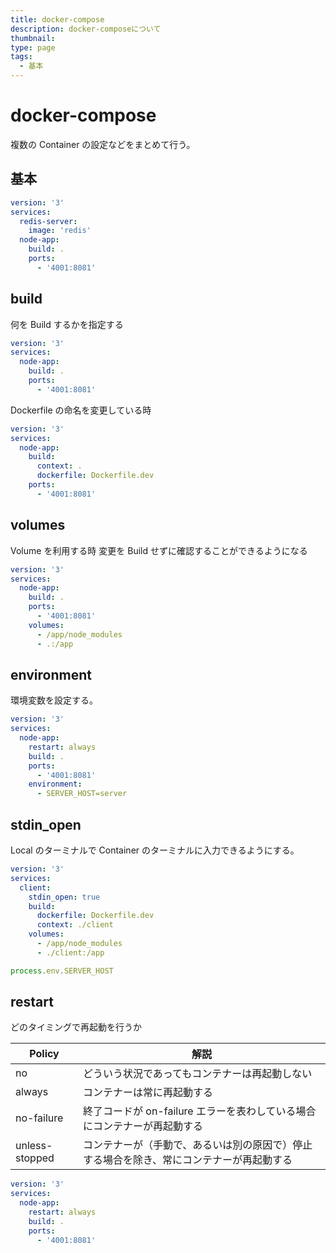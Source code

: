```yaml
---
title: docker-compose
description: docker-composeについて
thumbnail:
type: page
tags:
  - 基本
---
```


# docker-compose

複数の Container の設定などをまとめて行う。

## 基本

```yaml {} [docker-compose.yml]
version: '3'
services:
  redis-server:
    image: 'redis'
  node-app:
    build: .
    ports:
      - '4001:8081'
```

## build

何を Build するかを指定する

```yaml {} [docker-compose.yml]
version: '3'
services:
  node-app:
    build: .
    ports:
      - '4001:8081'
```

Dockerfile の命名を変更している時

```yaml {} [docker-compose.yml]
version: '3'
services:
  node-app:
    build:
      context: .
      dockerfile: Dockerfile.dev
    ports:
      - '4001:8081'
```

## volumes

Volume を利用する時
変更を Build せずに確認することができるようになる

```yaml {} [docker-compose.yml]
version: '3'
services:
  node-app:
    build: .
    ports:
      - '4001:8081'
    volumes:
      - /app/node_modules
      - .:/app
```

## environment

環境変数を設定する。

```yaml {} [docker-compose.yml]
version: '3'
services:
  node-app:
    restart: always
    build: .
    ports:
      - '4001:8081'
    environment:
      - SERVER_HOST=server
```

## stdin_open

Local のターミナルで Container のターミナルに入力できるようにする。

```yaml {} [docker-compose.yml]
version: '3'
services:
  client:
    stdin_open: true
    build:
      dockerfile: Dockerfile.dev
      context: ./client
    volumes:
      - /app/node_modules
      - ./client:/app
```

```js
process.env.SERVER_HOST
```

## restart

どのタイミングで再起動を行うか

| Policy         | 解説                                                                                     |
| -------------- | ---------------------------------------------------------------------------------------- |
| no             | どういう状況であってもコンテナーは再起動しない                                           |
| always         | コンテナーは常に再起動する                                                               |
| no-failure     | 終了コードが on-failure エラーを表わしている場合にコンテナーが再起動する                 |
| unless-stopped | コンテナーが（手動で、あるいは別の原因で）停止する場合を除き、常にコンテナーが再起動する |

```yaml {} [docker-compose.yml]
version: '3'
services:
  node-app:
    restart: always
    build: .
    ports:
      - '4001:8081'
```
